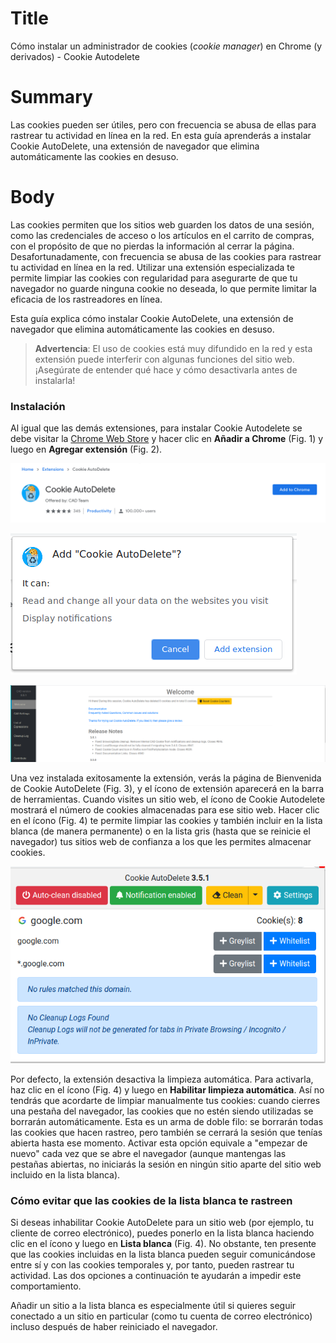 # Title #
Cómo instalar un administrador de cookies (*cookie manager*) en Chrome (y derivados) - Cookie Autodelete

# Summary #
Las cookies pueden ser útiles, pero con frecuencia se abusa de ellas para rastrear tu actividad en línea en la red. En esta guía aprenderás a instalar Cookie AutoDelete, una extensión de navegador que elimina automáticamente las cookies en desuso.


# Body #
Las cookies permiten que los sitios web guarden los datos de una sesión, como las credenciales de acceso o los artículos en el carrito de compras, con el propósito de que no pierdas la información al cerrar la página. Desafortunadamente, con frecuencia se abusa de las cookies para rastrear tu actividad en línea en la red. Utilizar una extensión especializada te permite limpiar las cookies con regularidad para asegurarte de que tu navegador no guarde ninguna cookie no deseada, lo que permite limitar la eficacia de los rastreadores en línea.

Esta guía explica cómo instalar Cookie AutoDelete, una extensión de navegador que elimina automáticamente las cookies en desuso.


> **Advertencia**: El uso de cookies está muy difundido en la red y esta extensión puede interferir con algunas funciones del sitio web. ¡Asegúrate de entender qué hace y cómo desactivarla antes de instalarla!

### Instalación ###
Al igual que las demás extensiones, para instalar Cookie Autodelete se debe visitar la [Chrome Web Store][1] y hacer clic en **Añadir a Chrome** (Fig. 1) y luego en **Agregar extensión** (Fig. 2).

![Fig. 1: Descargar Cookie AutoDelete: Añadir a Chrome (*Add to Chrome*)](../../images/Chrome/cad-add.png?raw=true)

![Fig. 2: Agregar extensión (*Add extension*)](../../images/Chrome/cad-prompt.png?raw=true)

![Fig. 3: Notificación de instalación exitosa](../../images/Chrome/cad-notify.png?raw=true)

Una vez instalada exitosamente la extensión, verás la página de Bienvenida de Cookie AutoDelete (Fig. 3), y el ícono de extensión aparecerá en la barra de herramientas. Cuando visites un sitio web, el ícono de Cookie Autodelete mostrará el número de cookies almacenadas para ese sitio web. Hacer clic en el ícono (Fig. 4) te permite limpiar las cookies y también incluir en la lista blanca (de manera permanente) o en la lista gris (hasta que se reinicie el navegador) tus sitios web de confianza a los que les permites almacenar cookies.

![Fig. 4: Interfaz emergente de Cookie Autodelete: Limpieza automática (*Auto-clean*), Limpiar (*Clean*), Lista gris (*Greylist*), Lista blanca (*White list*)](../../images/Chrome/cad-test.png?raw=true)

Por defecto, la extensión desactiva la limpieza automática. Para activarla, haz clic en el ícono (Fig. 4) y luego en **Habilitar limpieza automática**. Así no tendrás que acordarte de limpiar manualmente tus cookies: cuando cierres una pestaña del navegador, las cookies que no estén siendo utilizadas se borrarán automáticamente. Esta es un arma de doble filo: se borrarán todas las cookies que hacen rastreo, pero también se cerrará la sesión que tenías abierta hasta ese momento. Activar esta opción equivale a "empezar de nuevo" cada vez que se abre el navegador (aunque mantengas las pestañas abiertas, no iniciarás la sesión en ningún sitio aparte del sitio web incluido en la lista blanca).

### Cómo evitar que las cookies de la lista blanca te rastreen ###

Si deseas inhabilitar Cookie AutoDelete para un sitio web (por ejemplo, tu cliente de correo electrónico), puedes ponerlo en la lista blanca haciendo clic en el ícono y luego en **Lista blanca** (Fig. 4). No obstante, ten presente que las cookies incluidas en la lista blanca pueden seguir comunicándose entre sí y con las cookies temporales y, por tanto, pueden rastrear tu actividad. Las dos opciones a continuación te ayudarán a impedir este comportamiento.

Añadir un sitio a la lista blanca es especialmente útil si quieres seguir conectado a un sitio en particular (como tu cuenta de correo electrónico) incluso después de haber reiniciado el navegador.

[1]: https://chrome.google.com/webstore/detail/cookie-autodelete/fhcgjolkccmbidfldomjliifgaodjagh
